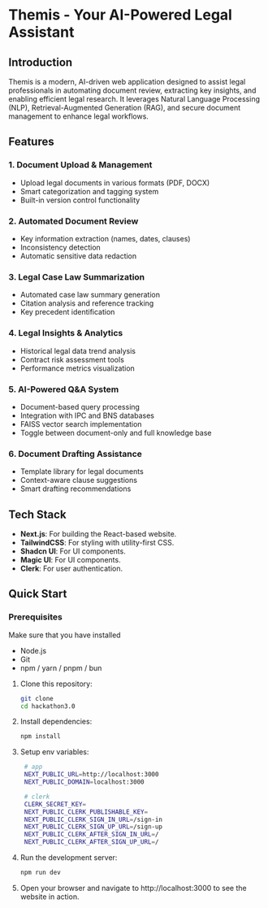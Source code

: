 <h1 align="start">
  Themis - Your AI-Powered Legal Assistant
</h1>


## Introduction

Themis is a modern, AI-driven web application designed to assist legal professionals in automating document review, extracting key insights, and enabling efficient legal research. It leverages Natural Language Processing (NLP), Retrieval-Augmented Generation (RAG), and secure document management to enhance legal workflows.


## Features

### 1. Document Upload & Management
- Upload legal documents in various formats (PDF, DOCX)
- Smart categorization and tagging system
- Built-in version control functionality

### 2. Automated Document Review
- Key information extraction (names, dates, clauses)
- Inconsistency detection
- Automatic sensitive data redaction

### 3. Legal Case Law Summarization
- Automated case law summary generation
- Citation analysis and reference tracking
- Key precedent identification

### 4. Legal Insights & Analytics
- Historical legal data trend analysis
- Contract risk assessment tools
- Performance metrics visualization

### 5. AI-Powered Q&A System
- Document-based query processing
- Integration with IPC and BNS databases
- FAISS vector search implementation
- Toggle between document-only and full knowledge base

### 6. Document Drafting Assistance
- Template library for legal documents
- Context-aware clause suggestions
- Smart drafting recommendations

## Tech Stack

- **Next.js**: For building the React-based website.
- **TailwindCSS**: For styling with utility-first CSS.
- **Shadcn UI**: For UI components.
- **Magic UI**: For UI components.
- **Clerk**: For user authentication.

## Quick Start

### Prerequisites

Make sure that you have installed

- Node.js
- Git
- npm / yarn / pnpm / bun

1. Clone this repository:

   ```bash
   git clone 
   cd hackathon3.0
   ```

2. Install dependencies:
   ```bash
   npm install
   ```
3. Setup env variables:

   ```bash
    # app
    NEXT_PUBLIC_URL=http://localhost:3000
    NEXT_PUBLIC_DOMAIN=localhost:3000

    # clerk
    CLERK_SECRET_KEY=
    NEXT_PUBLIC_CLERK_PUBLISHABLE_KEY=
    NEXT_PUBLIC_CLERK_SIGN_IN_URL=/sign-in
    NEXT_PUBLIC_CLERK_SIGN_UP_URL=/sign-up
    NEXT_PUBLIC_CLERK_AFTER_SIGN_IN_URL=/
    NEXT_PUBLIC_CLERK_AFTER_SIGN_UP_URL=/
   ```

4. Run the development server:
   ```bash
   npm run dev
   ```
5. Open your browser and navigate to http://localhost:3000 to see the website in action.

